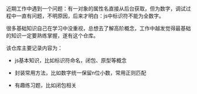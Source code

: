 近期工作中遇到一个问题：有一对象的属性名直接从后台获取，但为数字，调试过程中一直有问题，不明原因，后来才明白：js中标识符不能为全数字。   

很多基础知识自己在学习中没重视，总想去了解高阶概念，工作中越发觉得最基础的知识一定要熟练掌握，遂有这个仓库。   

该仓库主要记录内容为：   

- js基本知识，比如标识符命名，闭包、原型等概念   

- 封装常用方法，比如数字统一保留n位小数，常用正则匹配   
   
- 有趣练习题，比如闭包相关   